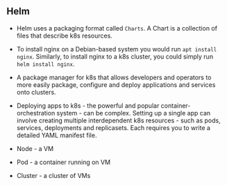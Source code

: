 ## Helm

- Helm uses a packaging format called `Charts`. A Chart is a collection of files that describe k8s resources.
- To install nginx on a Debian-based system you would run `apt install nginx`. Similarly, to install nginx to a k8s cluster, you could simply run `helm install nginx`.
- A package manager for k8s that allows developers and operators to more easily package, configure and deploy applications and services onto clusters.
- Deploying apps to k8s - the powerful and popular container-orchestration system - can be complex. Setting up a single app can involve creating multiple interdependent k8s resources - such as pods, services, deployments and replicasets. Each requires you to write a detailed YAML manifest file.

- Node - a VM
- Pod - a container running on VM
- Cluster - a cluster of VMs

